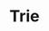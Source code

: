---
weight: 1400
title: Trie
icon: filter_list
description: Trie is an efficient information retrieval data structure.
date: 
lastmod: 
draft: false
---
